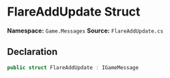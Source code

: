 # FlareAddUpdate Struct

**Namespace:** `Game.Messages`
**Source:** `FlareAddUpdate.cs`

## Declaration

```csharp
public struct FlareAddUpdate : IGameMessage
```

